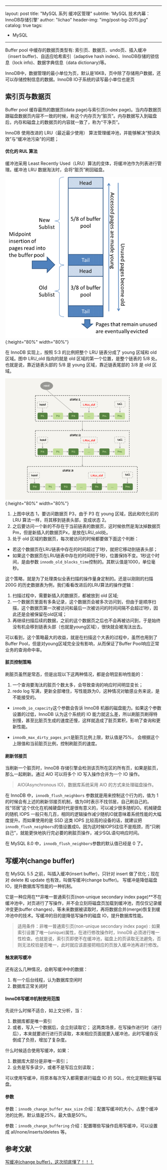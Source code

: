 
---
layout: post
title: "MySQL 系列 缓冲区管理"
subtitle: 'MySQL 技术内幕：InnoDB存储引擎'
author: "lichao"
header-img: "img/post-bg-2015.jpg"
catalog: true
tags:
  - MySQL
---

Buffer pool 中缓存的数据页类型有: 索引页、数据页、undo页、插入缓冲（insert buffer)、自适应哈希索引（adaptive hash index)、InnoDB存储的锁信息（lock info)、数据字典信息（data dictionary)等。

InnoDB中，数据管理的最小单位为页，默认是16KB，页中除了存储用户数据，还可以存储控制信息的数据。InnoDB IO子系统的读写最小单位也是页

## 索引页与数据页
Buffer pool 缓存最热的数据页(data page)与索引页(index page)。当内存数据页跟磁盘数据页内容不一致的时候，称这个内存页为“脏页”。内存数据写入到磁盘后，内存和磁盘上的数据页的内容就一致了，称为“干净页”。

InnoDB 使用改进的 LRU（最近最少使用） 算法管理缓冲池，并能够解决“预读失效”与“缓冲池污染”的问题；

#### 优化的 RUL 算法
缓冲池采用 Least Recently Used（LRU）算法的变体，将缓冲池作为列表进行管理。缓冲池 LRU 数据淘汰时，会将“脏页”刷回磁盘。

![缓冲模型](/img/mysql/innodb-buffer-pool-list.png){:height="80%" width="80%"}

在 InnoDB 实现上，按照 5:3 的比例把整个 LRU 链表分成了 young 区域和 old 区域。图中 LRU_old 指向的就是 old 区域的第一个位置，是整个链表的 5/8 处。也就是说，靠近链表头部的 5/8 是 young 区域，靠近链表尾部的 3/8 是 old 区域。

![缓冲区URL示意图](/img/mysql/缓冲区URL示意图.png){:height="80%" width="80%"}
1. 上图中状态 1，要访问数据页 P3，由于 P3 在 young 区域，因此和优化前的 LRU 算法一样，将其移到链表头部，变成状态 2。
2. 之后要访问一个新的不存在于当前链表的数据页，这时候依然是淘汰掉数据页Pm，但是新插入的数据页Px，是放在LRU_old处。
3. 处于 old 区域的数据页，每次被访问的时候都要做下面这个判断：
  * 若这个数据页在LRU链表中存在的时间超过了1秒，就把它移动到链表头部；
  * 如果这个数据页在LRU链表中存在的时间短于1秒，位置保持不变。1秒这个时间，是由参数 ```innodb_old_blocks_time```控制的。其默认值是1000，单位毫秒。

这个策略，就是为了处理类似全表扫描的操作量身定制的。还是以刚刚的扫描 200G 的历史数据表为例，我们看看改进后的LRU算法的操作逻辑：
1. 扫描过程中，需要新插入的数据页，都被放到 old 区域;
2. 一个数据页里面有多条记录，这个数据页会被多次访问到，但由于是顺序扫描，这个数据页第一次被访问和最后一次被访问的时间间隔不会超过1秒，因此还是会被保留在old区域；
3. 再继续扫描后续的数据，之前的这个数据页之后也不会再被访问到，于是始终没有机会移到链表头部（也就是young区域），很快就会被淘汰出去。

可以看到，这个策略最大的收益，就是在扫描这个大表的过程中，虽然也用到了Buffer Pool，但是对young区域完全没有影响，从而保证了Buffer Pool响应正常业务的查询命中率。
#### 脏页控制策略
刷脏页虽然是常态，但是出现以下这两种情况，都是会明显影响性能的：
1. 一个查询要淘汰的脏页个数太多，会导致查询的响应时间明显变长；
2. redo log 写满，更新全部堵住，写性能跌为0，这种情况对敏感业务来说，是不能接受的。

* ```innodb_io_capacity```这个参数会告诉 InnoDB 机器的磁盘能力。如果这个参数设置的过低，InnoDB 认为这个系统的 IO 能力就这么差，所以刷脏页刷得特别慢，甚至比脏页生成的速度还慢，这样就造成了脏页累积，影响了查询和更新性能。

* ```innodb_max_dirty_pages_pct```是脏页比例上限，默认值是75%， 会根据这个上限值和当前脏页比例，控制刷脏页的速度。

#### 刷新邻接页
当刷新一个脏页时，InnoDB 存储引擎会检测该页所在区的所有页，如果是脏页，那么一起刷新。通过 AIO 可以将多个 IO 写入操作合并为一个 IO 操作。

> AIO(Asynchronous IO)，数据库系统采用 AIO 的方式来处理磁盘操作。

在 InnoDB 中，```innodb_flush_neighbors``` 参数就是用来控制这个行为的，值为 1 的时候会有上述的刷新邻接页机制，值为0时表示不找邻居，自己刷自己的。
找“邻居”这个优化在机械硬盘时代是很有意义的，可以减少很多随机IO。机械硬盘的随机 IOPS 一般只有几百，相同的逻辑操作减少随机IO就意味着系统性能的大幅度提升。而如果使用的是 SSD 这类 IOPS 比较高的设备的话，就建议把```innodb_flush_neighbors```的值设置成0。因为这时候IOPS往往不是瓶颈，而“只刷自己”，就能更快地执行完必要的刷脏页操作，减少SQL语句响应时间。

在 MySQL 8.0 中，```innodb_flush_neighbors```参数的默认值已经是 0 了。

## 写缓冲(change buffer)
在 MySQL 5.5 之前，叫插入缓冲(insert buffer)，只针对 insert 做了优化；现在对 delete 和 update 也有效，叫做写缓冲(change buffer)。
写缓冲是降低磁盘 IO，提升数据库写性能的一种机制。

它是一种应用在**非唯一普通索引页(non-unique secondary index page)**不在缓冲池中，对页进行了写操作，并不会立刻将磁盘页加载到缓冲池，而仅仅记录缓冲变更(buffer changes)，等未来数据被读取时，再将数据合并(merge)恢复到缓冲池中的技术。写缓冲的目的是降低写操作的磁盘 IO，提升数据库性能。

> 适用条件：非唯一普通索引页(non-unique secondary index page) : 如果索引设置了唯一(unique)属性，在进行修改操作时，InnoDB 必须进行唯一性检查。也就是说，索引页即使不在缓冲池，磁盘上的页读取无法避免，否则无法校验是否唯一，此时就应该直接把相应的页放入缓冲池再进行修改。

#### 触发刷写缓冲
还有这么几种情况，会刷写缓冲中的数据：
1. 有一个后台线程，认为数据库空闲时
2. 数据库正常关闭时

#### InnoDB写缓冲机制使用范围
先说什么时候不适合，如上文分析，当：
1. 数据库都是唯一索引
2. 或者，写入一个数据后，会立刻读取它；
这两类场景，在写操作进行时（进行后），本来就要进行进行页读取，本来相应页面就要入缓冲池，此时写缓存反倒成了负担，增加了复杂度。

什么时候适合使用写缓冲，如果：
1. 数据库大部分是非唯一索引；
2. 业务是写多读少，或者不是写后立刻读取；

可以使用写缓冲，将原本每次写入都需要进行磁盘 IO 的 SQL，优化定期批量写磁盘。

#### 参数
参数：```innodb_change_buffer_max_size```
介绍：配置写缓冲的大小，占整个缓冲池的比例，默认值是25%，最大值是50%。

参数：```innodb_change_buffering```
介绍：配置哪些写操作启用写缓冲，可以设置成 all/none/inserts/deletes 等。

## 参考文献
[写缓冲(change buffer)，这次彻底懂了！！！](https://juejin.cn/post/6844903875271475213)
